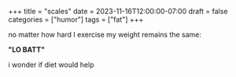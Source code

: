 +++
title = "scales"
date = 2023-11-16T12:00:00-07:00
draft = false
categories = ["humor"]
tags = ["fat"]
+++

no matter how hard I exercise my weight remains the same:

**"LO BATT"**

i wonder if diet would help
